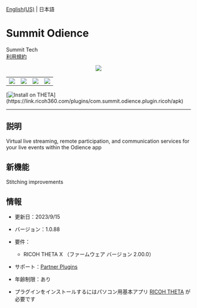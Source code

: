 [English(US)](README.md) | 日本語

# Summit Odience
Summit Tech  
[利用規約](https://www.odience.com/privacyPolicy)

<div align="center">
 <img src="1.png">
 <table>
  <tr>
   <td><img src="../../resources/common/img/noimg.png"></td>
   <td><img src="../../resources/common/img/noimg.png"></td>
   <td><img src="../../resources/common/img/noimg.png"></td>
   <td><img src="../../resources/common/img/noimg.png"></td>
  </tr>
 </table>
</div>

[![Install on THETA](https://assets.ricoh360.com/image/upload/v1/front/theta/install-button.svg?)](https://link.ricoh360.com/plugins/com.summit.odience.plugin.ricoh/apk)

***

## 説明
Virtual live streaming, remote participation, and communication services for your live events within the Odience app

## 新機能
Stitching improvements  

## 情報
  * 更新日：2023/9/15
  * バージョン：1.0.88
  * 要件：
    * RICOH THETA X （ファームウェア バージョン 2.00.0）
  * サポート：[Partner Plugins](https://www.odience.com/support)
  * 年齢制限：あり

* プラグインをインストールするにはパソコン用基本アプリ [RICOH THETA](https://theta360.com/ja/about/application/pc.html#app-detail-01) が必要です
